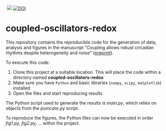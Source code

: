 <!-- badges: start -->
<a href="https://www.ncbi.nlm.nih.gov/geo/query/acc.cgi?acc=GSE205155"><img src="https://img.shields.io/badge/Data-GSE205155-green.svg?style=plastic" alt="" /></a>
[![](https://img.shields.io/badge/doi-10.1101/2022.06.03.494693-yellow.svg)](https://doi.org/10.1101/2022.06.03.494693)
[![DOI](https://zenodo.org/badge/541140885.svg)](https://zenodo.org/badge/latestdoi/541140885)
 <!-- badges: end -->

# coupled-oscillators-redox

This repository contains the reproducible code for the generation of data, analysis and figures in the manuscript "Coupling allows robust circadian rhythms despite heterogeneity and noise" ([preprint](https://www.biorxiv.org/)). 

To execute this code:

1. Clone this project at a suitable location. This will place the code within a    directory named **coupled-oscillators-redox**
2. Make sure you have `Python` and basic libraries (`numpy`, `scipy`, `matplotlib`) installed
3. Open the files and start reproducing results

The Python script used to generate the results is *main.py*, which relies on objects from the *poincare.py* script.

To reproduce the figures, the Python files can now be executed in order *fig1.py, fig2.py,* ... within the project.
